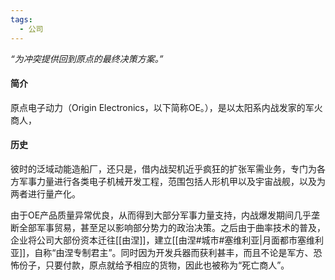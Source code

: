 ```yaml
---
tags:
  - 公司
---
```

*“为冲突提供回到原点的最终决策方案。”*

#### 简介
原点电子动力（Origin Electronics，以下简称OE。），是以太阳系内战发家的军火商人，

#### 历史
彼时的泛域动能造船厂，还只是，借内战契机近乎疯狂的扩张军需业务，专门为各方军事力量进行各类电子机械开发工程，范围包括人形机甲以及宇宙战舰，以及为两者进行量产化。

由于OE产品质量异常优良，从而得到大部分军事力量支持，内战爆发期间几乎垄断全部军事贸易，甚至足以影响部分势力的政治决策。之后由于曲率技术的普及，企业将公司大部份资本迁往[[由涅]]，建立[[由涅#城市#塞维利亚|月面都市塞维利亚]]，自称“由涅专制君主”。同时因为开发兵器而获利甚丰，而且不论是军方、恐怖份子，只要付款，原点就给予相应的货物，因此也被称为“死亡商人”。